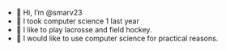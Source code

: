 - 👋 Hi, I’m @smarv23
- 👀 I took computer science 1 last year
- 🌱 I like to play lacrosse and field hockey.
- 💞️ I would like to use computer science for practical reasons.

<!---
smarv23/smarv23 is a ✨ special ✨ repository because its `README.md` (this file) appears on your GitHub profile.
You can click the Preview link to take a look at your changes.
--->
